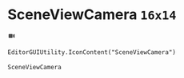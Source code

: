 # SceneViewCamera `16x14`
<img src="/img/SceneViewCamera.png" width=16 height=14>

``` CSharp
EditorGUIUtility.IconContent("SceneViewCamera")
```
```
SceneViewCamera
```
